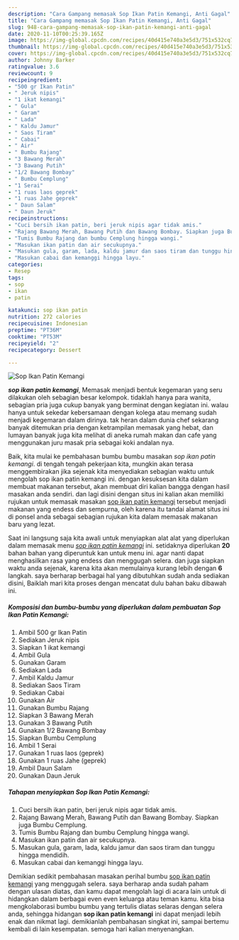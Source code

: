 ```yaml
---
description: "Cara Gampang memasak Sop Ikan Patin Kemangi, Anti Gagal"
title: "Cara Gampang memasak Sop Ikan Patin Kemangi, Anti Gagal"
slug: 948-cara-gampang-memasak-sop-ikan-patin-kemangi-anti-gagal
date: 2020-11-10T00:25:39.165Z
image: https://img-global.cpcdn.com/recipes/40d415e740a3e5d3/751x532cq70/sop-ikan-patin-kemangi-foto-resep-utama.jpg
thumbnail: https://img-global.cpcdn.com/recipes/40d415e740a3e5d3/751x532cq70/sop-ikan-patin-kemangi-foto-resep-utama.jpg
cover: https://img-global.cpcdn.com/recipes/40d415e740a3e5d3/751x532cq70/sop-ikan-patin-kemangi-foto-resep-utama.jpg
author: Johnny Barker
ratingvalue: 3.6
reviewcount: 9
recipeingredient:
- "500 gr Ikan Patin"
- " Jeruk nipis"
- "1 ikat kemangi"
- " Gula"
- " Garam"
- " Lada"
- " Kaldu Jamur"
- " Saos Tiram"
- " Cabai"
- " Air"
- " Bumbu Rajang"
- "3 Bawang Merah"
- "3 Bawang Putih"
- "1/2 Bawang Bombay"
- " Bumbu Cemplung"
- "1 Serai"
- "1 ruas laos geprek"
- "1 ruas Jahe geprek"
- " Daun Salam"
- " Daun Jeruk"
recipeinstructions:
- "Cuci bersih ikan patin, beri jeruk nipis agar tidak amis."
- "Rajang Bawang Merah, Bawang Putih dan Bawang Bombay. Siapkan juga Bumbu Cemplung."
- "Tumis Bumbu Rajang dan bumbu Cemplung hingga wangi."
- "Masukan ikan patin dan air secukupnya."
- "Masukan gula, garam, lada, kaldu jamur dan saos tiram dan tunggu hingga mendidih."
- "Masukan cabai dan kemanggi hingga layu."
categories:
- Resep
tags:
- sop
- ikan
- patin

katakunci: sop ikan patin 
nutrition: 272 calories
recipecuisine: Indonesian
preptime: "PT36M"
cooktime: "PT53M"
recipeyield: "2"
recipecategory: Dessert

---
```



![Sop Ikan Patin Kemangi](https://img-global.cpcdn.com/recipes/40d415e740a3e5d3/751x532cq70/sop-ikan-patin-kemangi-foto-resep-utama.jpg)

<b><i>sop ikan patin kemangi</i></b>, Memasak menjadi bentuk kegemaran yang seru dilakukan oleh sebagian besar kelompok. tidaklah hanya para wanita, sebagian pria juga cukup banyak yang berminat dengan kegiatan ini. walau hanya untuk sekedar kebersamaan dengan kolega atau memang sudah menjadi kegemaran dalam dirinya. tak heran dalam dunia chef sekarang banyak ditemukan pria dengan ketrampilan memasak yang hebat, dan lumayan banyak juga kita melihat di aneka rumah makan dan cafe yang menggunakan juru masak pria sebagai koki andalan nya.

Baik, kita mulai ke pembahasan bumbu bumbu masakan <i>sop ikan patin kemangi</i>. di tengah tengah pekerjaan kita, mungkin akan terasa menggembirakan jika sejenak kita menyediakan sebagian waktu untuk mengolah sop ikan patin kemangi ini. dengan kesuksesan kita dalam membuat makanan tersebut, akan membuat diri kalian bangga dengan hasil masakan anda sendiri. dan lagi disini dengan situs ini kalian akan memiliki rujukan untuk memasak masakan <u>sop ikan patin kemangi</u> tersebut menjadi makanan yang endess dan sempurna, oleh karena itu tandai alamat situs ini di ponsel anda sebagai sebagian rujukan kita dalam memasak makanan baru yang lezat.




Saat ini langsung saja kita awali untuk menyiapkan alat alat yang diperlukan dalam memasak menu <u><i>sop ikan patin kemangi</i></u> ini. setidaknya diperlukan <b>20</b> bahan bahan yang diperuntuk kan untuk menu ini. agar nanti dapat menghasilkan rasa yang endess dan menggugah selera. dan juga siapkan waktu anda sejenak, karena kita akan memulainya kurang lebih dengan <b>6</b> langkah. saya berharap berbagai hal yang dibutuhkan sudah anda sediakan disini, Baiklah mari kita proses dengan mencatat dulu bahan baku dibawah ini.

<!--inarticleads1-->

##### Komposisi dan bumbu-bumbu yang diperlukan dalam pembuatan Sop Ikan Patin Kemangi:

1. Ambil 500 gr Ikan Patin
1. Sediakan  Jeruk nipis
1. Siapkan 1 ikat kemangi
1. Ambil  Gula
1. Gunakan  Garam
1. Sediakan  Lada
1. Ambil  Kaldu Jamur
1. Sediakan  Saos Tiram
1. Sediakan  Cabai
1. Gunakan  Air
1. Gunakan  Bumbu Rajang
1. Siapkan 3 Bawang Merah
1. Gunakan 3 Bawang Putih
1. Gunakan 1/2 Bawang Bombay
1. Siapkan  Bumbu Cemplung
1. Ambil 1 Serai
1. Gunakan 1 ruas laos (geprek)
1. Gunakan 1 ruas Jahe (geprek)
1. Ambil  Daun Salam
1. Gunakan  Daun Jeruk




<!--inarticleads2-->

##### Tahapan menyiapkan Sop Ikan Patin Kemangi:

1. Cuci bersih ikan patin, beri jeruk nipis agar tidak amis.
1. Rajang Bawang Merah, Bawang Putih dan Bawang Bombay. Siapkan juga Bumbu Cemplung.
1. Tumis Bumbu Rajang dan bumbu Cemplung hingga wangi.
1. Masukan ikan patin dan air secukupnya.
1. Masukan gula, garam, lada, kaldu jamur dan saos tiram dan tunggu hingga mendidih.
1. Masukan cabai dan kemanggi hingga layu.




Demikian sedikit pembahasan masakan perihal bumbu <u>sop ikan patin kemangi</u> yang menggugah selera. saya berharap anda sudah paham dengan ulasan diatas, dan kamu dapat mengolah lagi di acara lain untuk di hidangkan dalam berbagai even even keluarga atau teman kamu. kita bisa mengkolaborasi bumbu bumbu yang tertulis diatas selaras dengan selera anda, sehingga hidangan <b>sop ikan patin kemangi</b> ini dapat menjadi lebih enak dan nikmat lagi. demikianlah pembahasan singkat ini, sampai bertemu kembali di lain kesempatan. semoga hari kalian menyenangkan.
